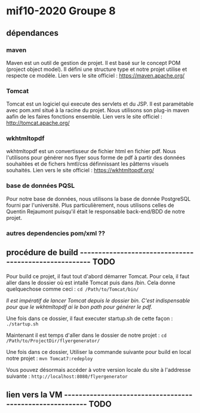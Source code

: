 # mif10-2020 Groupe 8

## dépendances

### maven
Maven est un outil de gestion de projet. Il est basé sur le concept POM (project object model). Il défini une structure type et notre projet utilise et respecte ce modèle.
Lien vers le site officiel : https://maven.apache.org/

### Tomcat
Tomcat est un logiciel qui execute des servlets et du JSP. Il est paramétable avec pom.xml situé à la racine du projet. Nous utilisons son plug-in maven aafin de les faires fonctions ensemble.
Lien vers le site officiel : http://tomcat.apache.org/

### wkhtmltopdf
wkhtmltopdf est un convertisseur de fichier html en fichier pdf. Nous l'utilisons pour générer nos flyer sous forme de pdf à partir des données souhaitées et de fichers hmtl/css définnissant les pâtterns visuels souhaités. 
Lien vers le site officiel : https://wkhtmltopdf.org/

### base de données PQSL
Pour notre base de données, nous utilisons la base de donnée PostgreSQL fourni par l'université. Plus particulièrement, nous utilisons celles de Quentin Rejaumont puisqu'il était le responsable back-end/BDD de notre projet.

### autres dependencies pom/xml ??


## procédure de build ------------------------------------------------------ TODO

Pour build ce projet, il faut tout d'abord démarrer Tomcat. Pour cela, il faut aller dans le dossier où est intallé Tomcat puis dans /bin. Cela donne quelquechose comme ceci :
    ```cd /Path/to/Tomcat/bin/```

*Il est impératif de lancer Tomcat depuis le dossier bin. C'est indispensable pour que le wkhtmltopdf ai le bon path pour générer le pdf.*

Une fois dans ce dossier, il faut executer startup.sh de cette façon : 
    ```./startup.sh```

Maintenant il est temps d'aller dans le dossier de notre projet :
    ```cd /Path/to/ProjectDir/flyergenerator/```

Une fois dans ce dossier, Utiliser la commande suivante pour build en local notre projet :
    ```mvn Tomcat7:redeploy```

Vous pouvez désormais accéder à votre version locale du site à l'addresse suivante :
    ```http://localhost:8080/flyergenerator```







## lien vers la VM --------------------------------------------------------- TODO